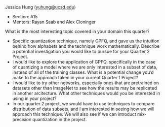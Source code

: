 Jessica Hung (yuhung@ucsd.edu)

- Section: A15
- Mentors: Rayan Saab and Alex Cloninger

What is the most interesting topic covered in your domain this quarter?
- Specific quantization technique, namely GPFQ, and gave us the intuition behind how alphabets and the technique work mathematically.
Describe a potential investigation you would like to pursue for your Quarter 2 Project.
- I would like to explore the application of GPFQ, specifically in the case of quantizing a model where we are only interested in a subset of data, instead of all of the training classes.
What is a potential change you’d make to the approach taken in your current Quarter 1 Project?
- I would like to try other networks, especially ones that are pretrained on datasets other than ImageNet to see how the results may be replicated in another arcitecture.
What other techniques would you be interested in using in your project?
- In our quarter 2 project, we would have to use techniques to compare distribution of data subsets, and I am interested in seeing how we will approach this technique. We will also see if we can introduct mix-precision quantization in the project.
